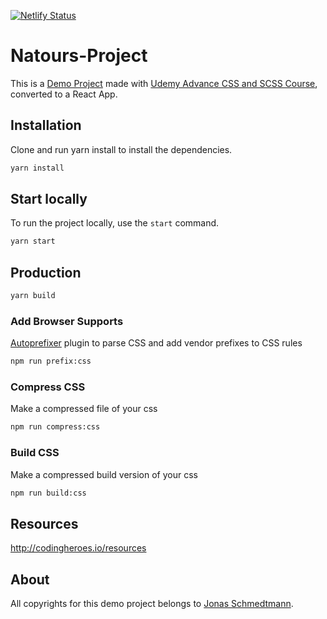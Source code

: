 [![Netlify Status](https://api.netlify.com/api/v1/badges/c044a934-0ebb-4ccb-9951-b8e728675a04/deploy-status)](https://app.netlify.com/sites/natours-react-project/deploys)

# Natours-Project

This is a [Demo Project](https://natours-react-project.netlify.app/) made with [ Udemy Advance CSS and SCSS Course](https://github.com/jonasschmedtmann/advanced-css-course), converted to a React App.

## Installation

Clone and run yarn install to install the dependencies.

```bash
yarn install
```

## Start locally

To run the project locally, use the `start` command.

```bash
yarn start
```

## Production

```bash
yarn build
```

### Add Browser Supports

[Autoprefixer](https://www.npmjs.com/package/autoprefixer) plugin to parse CSS and add vendor prefixes to CSS rules

```bash
npm run prefix:css
```

### Compress CSS
Make a compressed file of your css

```bash
npm run compress:css
```

### Build CSS
Make a compressed build version of your css

```bash
npm run build:css
```

## Resources

http://codingheroes.io/resources


## About

All copyrights for this demo project belongs to [Jonas Schmedtmann](https://github.com/jonasschmedtmann).
